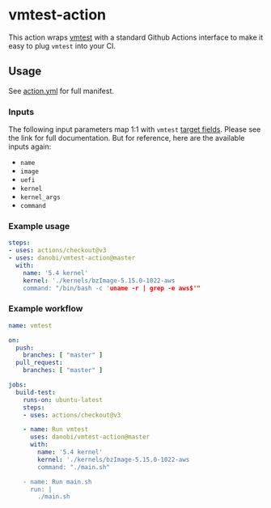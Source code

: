 # vmtest-action

This action wraps [vmtest][0] with a standard Github Actions interface to make
it easy to plug `vmtest` into your CI.

## Usage

See [action.yml][1] for full manifest.

### Inputs

The following input parameters map 1:1 with `vmtest` [target fields][2].
Please see the link for full documentation. But for reference, here are the
available inputs again:

* `name`
* `image`
* `uefi`
* `kernel`
* `kernel_args`
* `command`

### Example usage

```yaml
steps:
- uses: actions/checkout@v3
- uses: danobi/vmtest-action@master
  with:
    name: '5.4 kernel'
    kernel: './kernels/bzImage-5.15.0-1022-aws
    command: "/bin/bash -c 'uname -r | grep -e aws$'"
```

### Example workflow

```yaml
name: vmtest

on:
  push:
    branches: [ "master" ]
  pull_request:
    branches: [ "master" ]

jobs:
  build-test:
    runs-on: ubuntu-latest
    steps:
    - uses: actions/checkout@v3

    - name: Run vmtest
      uses: danobi/vmtest-action@master
      with:
        name: '5.4 kernel'
        kernel: './kernels/bzImage-5.15.0-1022-aws
        command: "./main.sh"

    - name: Run main.sh
      run: |
        ./main.sh
```

[0]: https://github.com/danobi/vmtest
[1]: ./action.yml
[2]: https://github.com/danobi/vmtest#target
